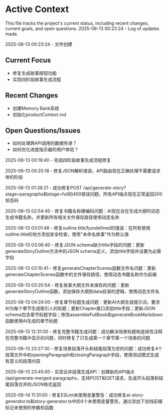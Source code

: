# Active Context

This file tracks the project's current status, including recent changes, current goals, and open questions.
2025-08-13 00:23:24 - Log of updates made.

2025-08-13 00:23:24 - 文件创建

## Current Focus

*   修复生成故事按钮功能
*   实现四阶段故事生成流程

## Recent Changes

*   创建Memory Bank系统
*   初始化productContext.md

## Open Questions/Issues

*   如何处理跨API调用的数据传递？
*   如何优化进度指示器的用户体验？

2025-08-13 00:19:40 - 完成四阶段故事生成流程修复

2025-08-13 00:25:18 - 修复JSON解析错误，API路由现在正确处理不需要请求体的阶段

2025-08-13 01:38:21 - 成功修复POST /api/generate-story?stage=paragraphs和stage=full的400错误问题，所有API端点现在正常返回200状态码

2025-08-13 02:54:40 - 修复书籍名称硬编码问题：AI现在会在生成大纲时动态生成书籍名称，并更新所有相关文件保存路径使用动态名称

2025-08-13 03:01:48 - 修复outline.title为undefined的错误：在所有使用outline.title的地方添加安全检查，使用"未命名故事"作为默认值

2025-08-13 03:06:40 - 修复JSON schema缺少title字段的问题：更新generateStoryOutline方法中的JSON schema定义，添加title字段并设置为必需字段

2025-08-13 03:10:41 - 修复generateChapterScenes函数文件名问题：更新generateChapterScenes函数中的文件保存路径，使用动态书籍名称作为前缀

2025-08-13 03:20:54 - 修复故事大纲文件未保存的问题：更新generateStoryOutline函数，添加保存大纲到data目录的逻辑，使用动态文件名

2025-08-13 04:24:00 - 修复章节标题生成问题：更新AI大纲生成提示词，要求AI为每个章节生成吸引人的标题；更新Chapter接口添加title字段；更新JSON schema包含章节标题字段；修改assembleFullBook和generateBookMarkdown函数使用AI生成的章节标题

2025-08-13 12:31:00 - 修复完整书籍生成问题：成功解决场景标题和连续性注释在完整书籍中显示的问题，同时修复了只生成第一个章节第一个场景的问题

2025-08-13 23:27:30 - 修复场景段落开头和结尾段落为空的问题：成功修复4个段落文件中的openingParagraph和closingParagraph字段，使用测试模式生成有意义的段落内容

2025-08-13 23:45:00 - 实现合并段落生成API：创建新的API端点 /api/generate-merged-paragraphs，支持POST和GET请求，生成开头段落和结尾段落合并的JSON格式返回

2025-08-14 11:31:00 - 修复ESLint未使用变量警告：成功修复ai-story-generator.ts和story-generator.ts中的4个未使用变量警告，通过添加下划线前缀标记未使用的参数和函数